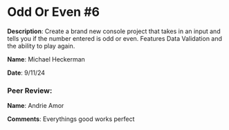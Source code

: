 # Odd Or Even #6

**Description**: Create a brand new console project that takes in an input and tells you if the number entered is odd or even.
Features Data Validation and the ability to play again.

**Name**: Michael Heckerman

**Date**: 9/11/24

### Peer Review:  

**Name**: Andrie Amor

**Comments**: Everythings good works perfect